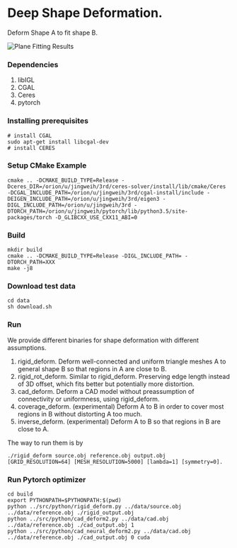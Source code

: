 # Deep Shape Deformation.
Deform Shape A to fit shape B.

![Plane Fitting Results](https://github.com/hjwdzh/ShapeDeform/raw/master/res/teaser.png)

### Dependencies
1. libIGL
2. CGAL
3. Ceres
4. pytorch

### Installing prerequisites
```
# install CGAL
sudo apt-get install libcgal-dev
# install CERES

```

### Setup CMake Example
```
cmake .. -DCMAKE_BUILD_TYPE=Release -Dceres_DIR=/orion/u/jingweih/3rd/ceres-solver/install/lib/cmake/Ceres -DCGAL_INCLUDE_PATH=/orion/u/jingweih/3rd/cgal-install/include -DEIGEN_INCLUDE_PATH=/orion/u/jingweih/3rd/eigen3 -DIGL_INCLUDE_PATH=/orion/u/jingweih/3rd -DTORCH_PATH=/orion/u/jingweih/pytorch/lib/python3.5/site-packages/torch -D_GLIBCXX_USE_CXX11_ABI=0
```

### Build
```
mkdir build
cmake .. -DCMAKE_BUILD_TYPE=Release -DIGL_INCLUDE_PATH= -DTORCH_PATH=XXX
make -j8
```

### Download test data
```
cd data
sh download.sh
```

### Run
We provide different binaries for shape deformation with different assumptions.
1. rigid_deform.
	Deform well-connected and uniform triangle meshes A to general shape B so that regions in A are close to B.
2. rigid_rot_deform.
	Similar to rigid_deform. Preserving edge length instead of 3D offset, which fits better but potentially more distortion.
3. cad_deform.
	Deform a CAD model without preassumption of connectivity or uniformness, using rigid_deform.
4. coverage_deform. (experimental)
	Deform A to B in order to cover most regions in B without distorting A too much.
5. inverse_deform. (experimental)
	Deform A to B so that regions in B are close to A.

The way to run them is by
```
./rigid_deform source.obj reference.obj output.obj [GRID_RESOLUTION=64] [MESH_RESOLUTION=5000] [lambda=1] [symmetry=0].
```

### Run Pytorch optimizer
```
cd build
export PYTHONPATH=$PYTHONPATH:$(pwd)
python ../src/python/rigid_deform.py ../data/source.obj ../data/reference.obj ./rigid_output.obj
python ../src/python/cad_deform2.py ../data/cad.obj ../data/reference.obj ./cad_output.obj 1
python ../src/python/cad_neural_deform2.py ../data/cad.obj ../data/reference.obj ./cad_output.obj 0 cuda
```

